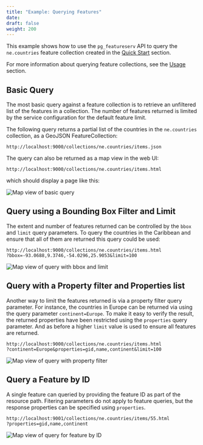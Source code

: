 ```yaml
---
title: "Example: Querying Features"
date:
draft: false
weight: 200
---
```


This example shows how to use the `pg_featureserv` API to query the
`ne.countries` feature collection
created in the [Quick Start](/quickstart/) section.

For more information about querying feature collections,
see the [Usage](/usage/) section.

## Basic Query

The most basic query against a feature collection is to
retrieve an unfiltered list of the features in a collection.
The number of features returned is limited by the service
configuration for the default feature limit.

The following query returns a partial list of
the countries in the `ne.countries` collection, as a GeoJSON FeatureCollection:
```
http://localhost:9000/collections/ne.countries/items.json
```

The query can also be returned as a map view in the web UI:
```
http://localhost:9000/collections/ne.countries/items.html
```
which should display a page like this:

![Map view of basic query](/ex-query-data-countries-basic.png)

## Query using a Bounding Box Filter and Limit

The extent and number of features returned can be controlled
by the `bbox` and `limit` query parameters.
To query the countries in the Caribbean and ensure that all of
them are returned this query could be used:
```
http://localhost:9000/collections/ne.countries/items.html
?bbox=-93.0688,9.3746,-54.0296,25.9053&limit=100
```
![Map view of query with bbox and limit](/ex-query-data-countries-bbox-limit.png)

## Query with a Property filter and Properties list

Another way to limit the features returned is via a property filter query parameter.
For instance, the countries in Europe can be returned via using the query parameter `continent=Europe`.
To make it easy to verify the result, the returned properties have been
restricted using the `properties` query parameter.
And as before a higher `limit` value is used to ensure all features are returned.
```
http://localhost:9000/collections/ne.countries/items.html
?continent=Europe&properties=gid,name,continent&limit=100
```
![Map view of query with property filter](/ex-query-data-countries-prop-filter.png)

## Query a Feature by ID

A single feature can queried by providing the feature ID
as part of the resource path.
Fitering parameters do not apply to feature queries,
but the response properties can be specified
using `properties`.

```
http://localhost:9001/collections/ne.countries/items/55.html
?properties=gid,name,continent
```
![Map view of query for feature by ID](/ex-query-data-countries-feature.png)
